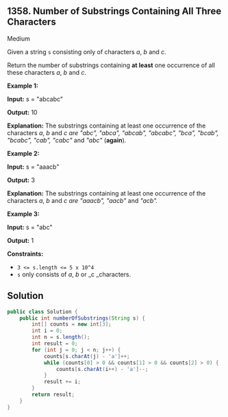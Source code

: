 ## 1358\. Number of Substrings Containing All Three Characters

Medium

Given a string `s` consisting only of characters _a_, _b_ and _c_.

Return the number of substrings containing **at least** one occurrence of all these characters _a_, _b_ and _c_.

**Example 1:**

**Input:** s = "abcabc"

**Output:** 10

**Explanation:** The substrings containing at least one occurrence of the characters _a_, _b_ and _c are "_abc_", "_abca_", "_abcab_", "_abcabc_", "_bca_", "_bcab_", "_bcabc_", "_cab_", "_cabc_"_ and _"_abc_"_ (**again**)_._

**Example 2:**

**Input:** s = "aaacb"

**Output:** 3

**Explanation:** The substrings containing at least one occurrence of the characters _a_, _b_ and _c are "_aaacb_", "_aacb_"_ and _"_acb_"._

**Example 3:**

**Input:** s = "abc"

**Output:** 1

**Constraints:**

*   `3 <= s.length <= 5 x 10^4`
*   `s` only consists of _a_, _b_ or _c _characters.

## Solution

```java
public class Solution {
    public int numberOfSubstrings(String s) {
        int[] counts = new int[3];
        int i = 0;
        int n = s.length();
        int result = 0;
        for (int j = 0; j < n; j++) {
            counts[s.charAt(j) - 'a']++;
            while (counts[0] > 0 && counts[1] > 0 && counts[2] > 0) {
                counts[s.charAt(i++) - 'a']--;
            }
            result += i;
        }
        return result;
    }
}
```